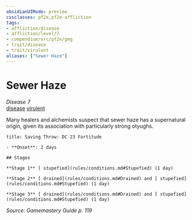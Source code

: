 ```yaml
---
obsidianUIMode: preview
cssclasses: pf2e,pf2e-affliction
tags:
- affliction/disease
- affliction/level/7
- compendium/src/pf2e/gmg
- trait/disease
- trait/virulent
aliases: ["Sewer Haze"]
---
```

# Sewer Haze
*Disease 7*  
[disease](rules/traits/disease.md "Disease Effect Trait")  [virulent](rules/traits/virulent.md "Virulent Item Trait")  

Many healers and alchemists suspect that sewer haze has a supernatural origin, given its association with particularly strong otyughs.

```ad-inline-affliction
title: Saving Throw: DC 23 Fortitude

- **Onset**: 2 days

## Stages

**Stage 1** [ stupefied](rules/conditions.md#Stupefied) (1 day)

**Stage 2** [ drained](rules/conditions.md#Drained) and [ stupefied](rules/conditions.md#Stupefied) (1 day)

**Stage 3** [ drained](rules/conditions.md#Drained) and [ stupefied](rules/conditions.md#Stupefied) (1 day)
```

*Source: Gamemastery Guide p. 119*